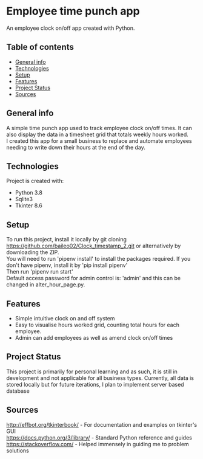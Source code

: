 # Employee time punch app
An employee clock on/off app created with Python.

## Table of contents
* [General info](#general-info)
* [Technologies](#technologies)
* [Setup](#setup)
* [Features](#features)
* [Project Status](#project-status)
* [Sources](#sources)

<a name="general-info"></a>
## General info 
A simple time punch app used to track employee clock on/off times. It can also display the data in a timesheet grid
that totals weekly hours worked. <br/>
I created this app for a small business to replace and automate employees needing to write down their hours at the end 
of the day.

<a name="technologies"></a>
## Technologies
Project is created with:
* Python 3.8
* Sqlite3 
* Tkinter 8.6

<a name="setup"></a>
## Setup
To run this project, install it locally by git cloning https://github.com/baileo02/Clock_timestamp_2.git or 
alternatively by downloading the ZIP. <br/>
You will need to run 'pipenv install' to install the packages required. If you don't have pipenv, install it by 'pip install pipenv' <br/>
Then run 'pipenv run start' <br/>
Default access password for admin control is: 'admin' and this can be changed in alter_hour_page.py. <br/>

<a name="features"></a>
## Features
* Simple intuitive clock on and off system
* Easy to visualise hours worked grid, counting total hours for each employee.
* Admin can add employees as well as amend clock on/off times

<a name="project-status"></a>
## Project Status
This project is primarily for personal learning and as such, it is still in development and not applicable for all business types.
Currently, all data is stored locally but for future iterations, I plan to implement server based database

<a name="sources"></a>
## Sources 
http://effbot.org/tkinterbook/ - For documentation and examples on tkinter's GUI <br/>
https://docs.python.org/3/library/ - Standard Python reference and guides <br/>
https://stackoverflow.com/ - Helped immensely in guiding me to problem solutions
